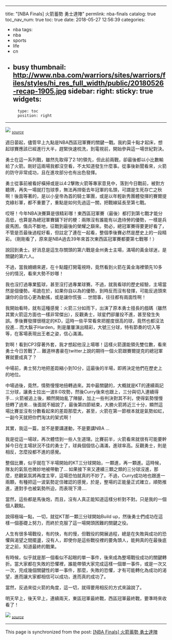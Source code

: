 
---
title: "[NBA Finals] 火箭蓄勢 勇士達陣"
permlink: nba-finals
catalog: true
toc_nav_num: true
toc: true
date: 2018-05-27 12:56:39
categories:
- nba
tags:
- nba
- sports
- life
- cn
- busy
thumbnail: http://www.nba.com/warriors/sites/warriors/files/styles/hi_res_full_width/public/20180526-recap-1905.jpg
sidebar:
    right:
        sticky: true
widgets:
    -
        type: toc
        position: right
---


![](http://www.nba.com/warriors/sites/warriors/files/styles/hi_res_full_width/public/20180526-recap-1905.jpg)
<sub>*[source](http://www.nba.com/warriors/gameday/20180526/recap)*</sub>

週日晏起，儘管早上九點是NBA西區冠軍賽的關鍵一戰。我約莫十點才起床，想起球賽應該已經進行大半，趕緊快速梳洗，到電視前，開始參與這一場世紀對決。

勇士在這一系列戰，雖然先取得了2:1的領先，但此前兩戰，卻最後都以小比數輸給了火箭。剛好這兩場我都沒空看，不太知道發生什麼事。從事後新聞看來，火箭的防守非常成功，且在進攻部分也有出色發揮。 

勇士從事前被看好橫掃或是以4:2擊敗火箭等專家意見中，落到今日戰前，被對方聽牌，再失一場就打包球季，無法再捍衛去年冠軍的名頭，可謂是生死存亡之秋啊！後面等著的，是以小皇帝為首的騎士軍團，或是以年輕新秀團體發揮的賽爾提克綠衫軍，都不重要了，重點是如何先過這一關，把戰線延長至第七戰。

哎呀！今年NBA決賽算是很精彩哪！東西區冠軍賽（最後）都打到第七戰才能分高低，也算是為總冠軍賽鋪下好的梗：兩隊沒有誰能有以逸待勞的優勢，一樣是兵疲馬困，傷兵不斷地，征戰到最後的榮耀之巔來。勢必，總冠軍賽得要更好看了，不管是否最後過程好看，但註定了連在一起看，整個季後賽必然是歷史上的一段精彩。（剛剛看了，原來是NBA過去39年來首次東西區冠軍賽都要第七戰哪！）

說回到勇士。好消息是這生存關頭的第六戰是金州勇士主場，滿場的黃金球迷，是關鍵的第六人。

不過，當我姍姍來遲，在十點鐘打開電視時，竟然看到火箭在黃金海裡領先10多分的情況，看來大勢不妙哪！

我也沒打過專業籃球，甚至沒打過專業球賽。不過，就我看球的歷史經驗，主場當然是個優勢。弔詭在於，如果你自以為的優勢，到時反而沒有發揮，可能反過頭來讓你的自信心更為動搖，或是讓你慌張 ... 世間事，往往都有兩面性啊！

我開始看時，就有這種感覺：火箭三分如雨下，出演了原本勇士擅長的戲碼（雖然其實火箭這方面也一樣非常傑出），反觀勇士，球星們卻屢投不進，甚至發生失誤。季後賽發揮很穩定的KD，這時一些平常看來把握度很高的球，竟然也都沒法投進... 而大鬍子Harden，則是屢屢演出精彩，大號三分球，特有節奏的切入等等，在客場表現出王者之姿，信心滿滿。

對啊！看到CP3穿著外套，我才想起他沒上場哪！這樣火箭還能領先雙位數，看來勇士今日苦戰了... 難道林書豪在twitter上說的期待一個火箭跟賽爾提克的總冠軍賽就要成真了？

中場前，勇士努力地把差距縮小到10分，這最後的半場，即將決定他們在歷史上的地位。

中場過後，竟然，情勢慢慢地扭轉過來。其中最關鍵的，大概就是KT的連續兩記三分球，讓勇士拉出一波8:0攻勢，然後Curry後來也跟上，三分與切入連續得手... 火箭被追上後，顯然開始亂了陣腳，加上一些判決對其不利，使得氣勢慢慢扭轉了過來... 後面就不細說了，最後第四節結束，大勝火箭將近三十分，顯然這場比賽並沒有分數看起來的差距那麼大，甚至，火箭在第一節根本就是氣勢如虹，一副今天就把你們淘汰的架式啊！

其實，我這一篇，並不是要講運動，不是要講NBA ...

我是從這一場球，再次體悟到一些人生道理。比賽前半，火箭看來就很有可能要幹掉今日在主場狀況不佳的勇士了，球員個個信心滿滿，進球率高。反觀勇士，則是相反，怎麼投都不進的感覺。

整個比賽，似乎就在下半場開始的KT三分球開始，一顆進，再一顆進。這時候，隊友的氣氛也微妙地被帶動了... 如果接下來又連續三顆之類的三分球沒進，那麼，悲觀氣氛將再度主宰，這場恐怕就真的不妙了。不過，Curry成功地也跟進一兩顆，有種把這一波氣勢定住確認的感覺，於是，整場的正能量正式確立，順勢推進，連對手也被氣勢所迫，而表現下滑....

當然，這些都是馬後炮，而且，沒有人真正能知道這樣分析對不對。只是我的一個個人觀點。

說得極端一點，一切，就從KT那一顆三分球開始Build up，然後勇士們成功在這樣一個基礎上努力，而終於克服了這一場開頭困難的關鍵之役。

人生有很多場戰役，有的快，有的慢，但戰役的開展過程，總是在失敗與成功的恐懼與渴望之間擺盪，沒有人，即使你是這些戰役裡的要角頭人，能夠真的在最後底定之前，知道最終的戰果。

有時候，似乎就是那一個看似不起眼的單一事件，後來成為整場戰役成功的關鍵轉折。當大家都在失敗的恐懼裡，誰能帶領大家完成這樣一個單一事件，或是一次又一次，完成幾個關鍵性的單一事件，那麼，失敗的恐懼，才有可能轉化為成功的渴望，進而讓大家都相信可以成功，進而真的成功了。

當然，反過來從火箭的角度，這一切，就得要用相反的方式來論說了。

明天早上，後天早上，連續兩天，東區冠軍最終戰，西區冠軍最終戰，要準時來收看了！

![](http://images.performgroup.com/di/library/sportal_com_au/56/75/lebron_2uaw1gvrlb8f1i50afp7bcez5.jpg)
<sub>*[source](http://www.sportingnews.com/au/nba-au/news/nba-playoffs-2018-cavs-vs-pacers-lebron-james-game-7-warriors-finals/13ygnxrb8a63y10lcn8bjfldx9)*</sub>


- - -

This page is synchronized from the post: [[NBA Finals] 火箭蓄勢 勇士達陣](https://steemit.com/@deanliu/nba-finals)
